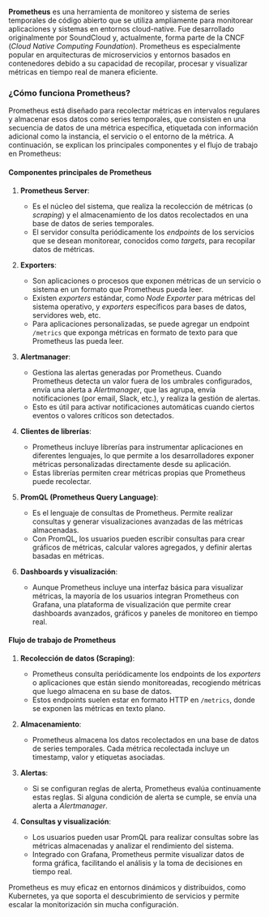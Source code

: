 **Prometheus** es una herramienta de monitoreo y sistema de series temporales de código abierto que se utiliza ampliamente para monitorear aplicaciones y sistemas en entornos cloud-native. Fue desarrollado originalmente por SoundCloud y, actualmente, forma parte de la CNCF (*Cloud Native Computing Foundation*). Prometheus es especialmente popular en arquitecturas de microservicios y entornos basados en contenedores debido a su capacidad de recopilar, procesar y visualizar métricas en tiempo real de manera eficiente.

### ¿Cómo funciona Prometheus?
Prometheus está diseñado para recolectar métricas en intervalos regulares y almacenar esos datos como series temporales, que consisten en una secuencia de datos de una métrica específica, etiquetada con información adicional como la instancia, el servicio o el entorno de la métrica. A continuación, se explican los principales componentes y el flujo de trabajo en Prometheus:

#### Componentes principales de Prometheus

1. **Prometheus Server**:
   - Es el núcleo del sistema, que realiza la recolección de métricas (o *scraping*) y el almacenamiento de los datos recolectados en una base de datos de series temporales.
   - El servidor consulta periódicamente los *endpoints* de los servicios que se desean monitorear, conocidos como *targets*, para recopilar datos de métricas.

2. **Exporters**:
   - Son aplicaciones o procesos que exponen métricas de un servicio o sistema en un formato que Prometheus pueda leer.
   - Existen *exporters* estándar, como *Node Exporter* para métricas del sistema operativo, y *exporters* específicos para bases de datos, servidores web, etc.
   - Para aplicaciones personalizadas, se puede agregar un endpoint `/metrics` que exponga métricas en formato de texto para que Prometheus las pueda leer.

3. **Alertmanager**:
   - Gestiona las alertas generadas por Prometheus. Cuando Prometheus detecta un valor fuera de los umbrales configurados, envía una alerta a *Alertmanager*, que las agrupa, envía notificaciones (por email, Slack, etc.), y realiza la gestión de alertas.
   - Esto es útil para activar notificaciones automáticas cuando ciertos eventos o valores críticos son detectados.

4. **Clientes de librerías**:
   - Prometheus incluye librerías para instrumentar aplicaciones en diferentes lenguajes, lo que permite a los desarrolladores exponer métricas personalizadas directamente desde su aplicación.
   - Estas librerías permiten crear métricas propias que Prometheus puede recolectar.

5. **PromQL (Prometheus Query Language)**:
   - Es el lenguaje de consultas de Prometheus. Permite realizar consultas y generar visualizaciones avanzadas de las métricas almacenadas.
   - Con PromQL, los usuarios pueden escribir consultas para crear gráficos de métricas, calcular valores agregados, y definir alertas basadas en métricas.

6. **Dashboards y visualización**:
   - Aunque Prometheus incluye una interfaz básica para visualizar métricas, la mayoría de los usuarios integran Prometheus con Grafana, una plataforma de visualización que permite crear dashboards avanzados, gráficos y paneles de monitoreo en tiempo real.

#### Flujo de trabajo de Prometheus

1. **Recolección de datos (Scraping)**: 
   - Prometheus consulta periódicamente los endpoints de los *exporters* o aplicaciones que están siendo monitoreadas, recogiendo métricas que luego almacena en su base de datos.
   - Estos endpoints suelen estar en formato HTTP en `/metrics`, donde se exponen las métricas en texto plano.

2. **Almacenamiento**:
   - Prometheus almacena los datos recolectados en una base de datos de series temporales. Cada métrica recolectada incluye un timestamp, valor y etiquetas asociadas.
   
3. **Alertas**:
   - Si se configuran reglas de alerta, Prometheus evalúa continuamente estas reglas. Si alguna condición de alerta se cumple, se envía una alerta a *Alertmanager*.

4. **Consultas y visualización**:
   - Los usuarios pueden usar PromQL para realizar consultas sobre las métricas almacenadas y analizar el rendimiento del sistema.
   - Integrado con Grafana, Prometheus permite visualizar datos de forma gráfica, facilitando el análisis y la toma de decisiones en tiempo real.

Prometheus es muy eficaz en entornos dinámicos y distribuidos, como Kubernetes, ya que soporta el descubrimiento de servicios y permite escalar la monitorización sin mucha configuración.